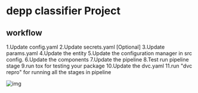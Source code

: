 #  depp classifier Project

## workflow

1.Update config.yaml
2.Update secrets.yaml [Optional]
3.Update params.yaml
4.Update the entity
5.Update the configuration manager in src config.
6.Update the components
7.Update the pipeline
8.Test run pipeline stage
9.run tox for testing your package
10.Update the dvc.yaml
11.run "dvc repro" for running all the stages in pipeline

![img](https://raw.githubusercontent.com/c17hawke/FSDS_NOV_deepCNNClassifier/main/docs/images/Data%20Ingestion%402x%20(1).png)